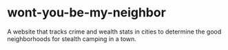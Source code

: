 # wont-you-be-my-neighbor
A website that tracks crime and wealth stats in cities to determine the good neighborhoods for stealth camping in a town.
